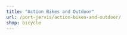 ```yaml
---
title: "Action Bikes and Outdoor"
url: /port-jervis/action-bikes-and-outdoor/
shop: bicycle
---
```

